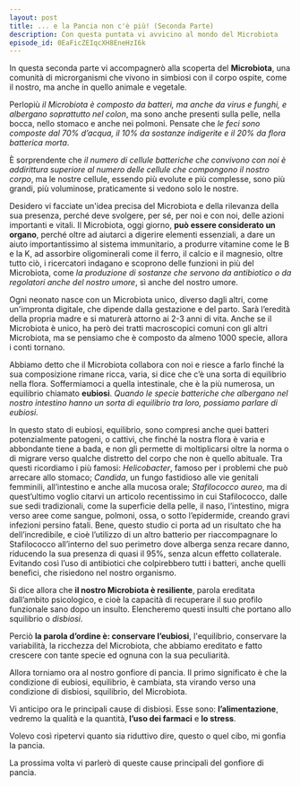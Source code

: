 ```yaml
---
layout: post
title: ... e la Pancia non c'è più! (Seconda Parte)
description: Con questa puntata vi avvicino al mondo del Microbiota
episode_id: 0EaFicZEIqcXH8EneHzI6k
---
```


In questa seconda parte vi accompagnerò alla scoperta del **Microbiota**, una comunità di microrganismi che vivono in simbiosi con il corpo ospite, come il nostro, ma anche in quello animale e vegetale.

Perlopiù _il Microbiota è composto da batteri, ma anche da virus e funghi, e albergano soprattutto nel colon_, ma sono anche presenti sulla pelle, nella bocca, nello stomaco e anche nei polmoni. Pensate che _le feci sono composte dal 70% d’acqua, il 10% da sostanze indigerite e il 20% da flora batterica morta_.

È sorprendente che _il numero di cellule batteriche che convivono con noi è addirittura superiore al numero delle cellule che compongono il nostro corpo_, ma le nostre cellule, essendo più evolute e più complesse, sono più grandi, più voluminose, praticamente si vedono solo le nostre.

Desidero vi facciate un'idea precisa del Microbiota e della rilevanza della sua presenza, perché deve svolgere, per sé, per noi e con noi, delle azioni importanti e vitali. Il Microbiota, oggi giorno, **può essere considerato un organo**, perché oltre ad aiutarci a digerire elementi essenziali, a dare un aiuto importantissimo al sistema immunitario, a produrre vitamine come le B e la K, ad assorbire oligominerali come il ferro, il calcio e il magnesio, oltre tutto ciò, i ricercatori indagano e scoprono delle funzioni in più del Microbiota, come _la produzione di sostanze che servono da antibiotico o da regolatori anche del nostro umore_, sì anche del nostro umore.

Ogni neonato nasce con un Microbiota unico, diverso dagli altri, come un'impronta digitale, che dipende dalla gestazione e del parto. Sarà l’eredità della propria madre e si maturerà attorno ai 2-3 anni di vita. Anche se il Microbiota è unico, ha però dei tratti macroscopici comuni con gli altri Microbiota, ma se pensiamo che è composto da almeno 1000 specie, allora i conti tornano.

Abbiamo detto che il Microbiota collabora con noi e riesce a farlo finché la sua composizione rimane ricca, varia, si dice che c’è una sorta di equilibrio nella flora. Soffermiamoci a quella intestinale, che è la più numerosa, un equilibrio chiamato **eubiosi**. _Quando le specie batteriche che albergano nel nostro intestino hanno un sorta di equilibrio tra loro, possiamo parlare di eubiosi._

In questo stato di eubiosi, equilibrio, sono compresi anche quei batteri potenzialmente patogeni, o cattivi, che finché la nostra flora è varia e abbondante tiene a bada, e non gli permette di moltiplicarsi oltre la norma o di migrare verso qualche distretto del corpo che non è quello abituale. Tra questi ricordiamo i più famosi: _Helicobacter_, famoso per i problemi che può arrecare allo stomaco; _Candida_, un fungo fastidioso alle vie genitali femminili, all’intestino e anche alla mucosa orale; _Stafilococco aureo_, ma di quest’ultimo voglio citarvi un articolo recentissimo in cui Stafilococco, dalle sue sedi tradizionali, come la superficie della pelle, il naso, l’intestino, migra verso aree come sangue, polmoni, ossa, o sotto l’epidermide, creando gravi infezioni persino fatali. Bene, questo studio ci porta ad un risultato che ha dell’incredibile, e cioè l’utilizzo di un altro batterio per riaccompagnare lo Stafilococco all’interno del suo perimetro dove alberga senza recare danno, riducendo la sua presenza di quasi il 95%, senza alcun effetto collaterale. Evitando così l’uso di antibiotici che colpirebbero tutti i batteri, anche quelli benefici, che risiedono nel nostro organismo.

Si dice allora che **il nostro Microbiota è resiliente**, parola ereditata dall’ambito psicologico, e cioè la capacità di recuperare il suo profilo funzionale sano dopo un insulto. Elencheremo questi insulti che portano allo squilibrio o _disbiosi_.

Perciò **la parola d’ordine è: conservare l’eubiosi**, l'equilibrio, conservare la variabilità, la ricchezza del Microbiota, che abbiamo ereditato e fatto crescere con tante specie ed ognuna con la sua peculiarità.

Allora torniamo ora al nostro gonfiore di pancia. Il primo significato è che la condizione di eubiosi, equilibrio, è cambiata, sta virando verso una condizione di disbiosi, squilibrio, del Microbiota.

Vi anticipo ora le principali cause di disbiosi. Esse sono: **l’alimentazione**, vedremo la qualità e la quantità, **l’uso dei farmaci** e **lo stress**.

Volevo così ripetervi quanto sia riduttivo dire, questo o quel cibo, mi gonfia la pancia.

La prossima volta vi parlerò di queste cause principali del gonfiore di pancia.

